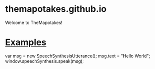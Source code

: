 # themapotakes.github.io
Welcome to TheMapotakes!

# [Examples](http://themapotakes.github.io/examples)


var msg = new SpeechSynthesisUtterance();
msg.text = "Hello World";
window.speechSynthesis.speak(msg);

